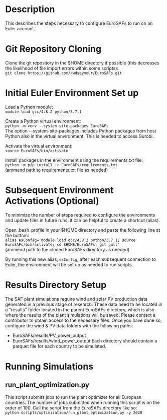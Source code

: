 # Description

This describes the steps necessary to configure EuroSAFs to run on an Euler account.

# Git Repository Cloning
Clone the git repository in the $HOME directory if possible (this decreases the likelihood of file import errors within some scripts):\
`git clone https://github.com/kwdseymour/EuroSAFs.git`

# Initial Euler Environment Set up 
Load a Python module:\
`module load gcc/4.8.2 python/3.7.1`

Create a Python virtual environment:\
`python -m venv --system-site-packages EuroSAFs`\
The option --system-site-packages includes Python packages from host Python also in the virtual environment. This is needed to access Gurobi.

Activate the virtual environment:\
`source EuroSAFs/bin/activate`

Install packages in the environment using the requirements.txt file:\
`python -m pip install -r EuroSAFs/requirements.txt`\
(ammend path to requirements.txt file as needed)

# Subsequent Environment Activations (Optional)
To minimize the number of steps required to configure the environments and update files in future runs, it can be helpful to create a shortcut (alias).

Open .bash_profile in your $HOME directory and paste the following line at the bottom:\
`alias esConfig='module load gcc/4.8.2 python/3.7.1; source EuroSAFs/bin/activate; cd $HOME/EuroSAFs; git pull'`\
(ammend path to the cloned EuroSAFs directory as needed)

By running this new alias, `esConfig`, after each subsequent connection to Euler, the environment will be set up as needed to run scripts.

# Results Directory Setup
The SAF plant simulations require wind and solar PV production data generated in a previous stage of research. These data need to be located in a "results" folder located in the parent EuroSAFs directory, which is also where the results of the plant simulations will be saved. Please contact a contributor to obtain access to the necessary files. Once you have done so, configure the wind & PV data folders with the following paths:
- EuroSAFs/results/PV_power_output
- EuorSAFs/results/wind_power_output
Each directory should contain a parquet file for each country to be simulated.

# Running Simulations
## run_plant_optimization.py
This script submits jobs to run the plant optimizer for all European countries. The number of jobs submitted when running this script is on the order of 100. Call the script from the EuroSAFs directory like so:\
`python scripts/optimization/run_plant_optimization.py -y 2020`
